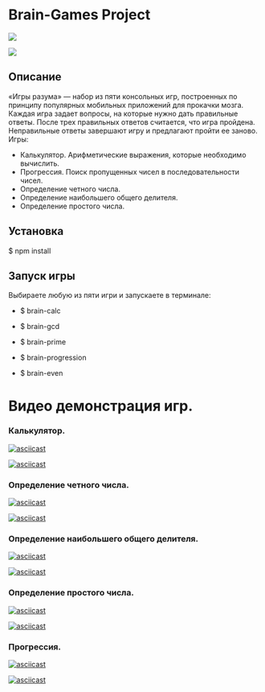 # Brain-Games Project

<a href="https://codeclimate.com/github/ayankz/backend-project-lvl1/maintainability"><img src="https://api.codeclimate.com/v1/badges/4de05ad3893a0db52e5e/maintainability" /></a>

<img src= https://github.com/ayankz/backend-project-lvl1/workflows/GitHub-Actions-linter/badge.svg>



## Описание

«Игры разума» — набор из пяти консольных игр, построенных по принципу популярных мобильных приложений для прокачки мозга. Каждая игра задает вопросы, на которые нужно дать правильные ответы. После трех правильных ответов считается, что игра пройдена. Неправильные ответы завершают игру и предлагают пройти ее заново. Игры:

* Калькулятор. Арифметические выражения, которые необходимо вычислить.
* Прогрессия. Поиск пропущенных чисел в последовательности чисел.
* Определение четного числа.
* Определение наибольшего общего делителя.
* Определение простого числа.

## Установка

$ npm install

## Запуск игры

Выбираете любую из пяти игри и запускаете в терминале:

* $ brain-calc

* $ brain-gcd

* $ brain-prime

* $ brain-progression

* $ brain-even


# Видео демонстрация игр.
### Калькулятор.

[![asciicast](https://asciinema.org/a/7xhBTN01xF3l9cf3HCemswl8q.svg)](https://asciinema.org/a/7xhBTN01xF3l9cf3HCemswl8q)

[![asciicast](https://asciinema.org/a/XW2lRHnZxXapqENydK4TpDw4C.svg)](https://asciinema.org/a/XW2lRHnZxXapqENydK4TpDw4C)

### Определение четного числа.

[![asciicast](https://asciinema.org/a/bO14NtI9FYrxu48Oq3lQcF2yp.svg)](https://asciinema.org/a/bO14NtI9FYrxu48Oq3lQcF2yp)

[![asciicast](https://asciinema.org/a/A5nP7Q3ZLOE1422qJs9Bx2ITW.svg)](https://asciinema.org/a/A5nP7Q3ZLOE1422qJs9Bx2ITW)

### Определение наибольшего общего делителя.

[![asciicast](https://asciinema.org/a/nNb9Ah5AxJM2J4357XMvezvLq.svg)](https://asciinema.org/a/nNb9Ah5AxJM2J4357XMvezvLq)

[![asciicast](https://asciinema.org/a/PT7Se9Fq0kk2XeXp7f7fSJLYC.svg)](https://asciinema.org/a/PT7Se9Fq0kk2XeXp7f7fSJLYC)

### Определение простого числа.

[![asciicast](https://asciinema.org/a/asv2sv0lGtEFfNBvifxRn61dA.svg)](https://asciinema.org/a/asv2sv0lGtEFfNBvifxRn61dA)

[![asciicast](https://asciinema.org/a/Ky4iVp9cL8MAlu8cLAJYc2FAo.svg)](https://asciinema.org/a/Ky4iVp9cL8MAlu8cLAJYc2FAo)

### Прогрессия.

[![asciicast](https://asciinema.org/a/PSb1lSc5NafOd0TwiIhLCCyCd.svg)](https://asciinema.org/a/PSb1lSc5NafOd0TwiIhLCCyCd)


[![asciicast](https://asciinema.org/a/ZXTFH1pqL9dJtxmwZVR52l5Wa.svg)](https://asciinema.org/a/ZXTFH1pqL9dJtxmwZVR52l5Wa)